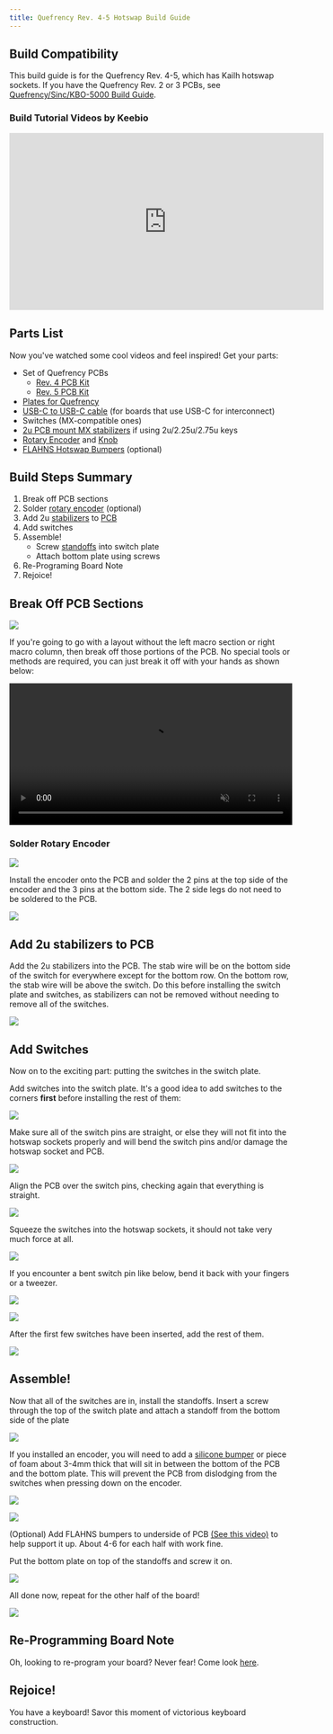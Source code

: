 ```yaml
---
title: Quefrency Rev. 4-5 Hotswap Build Guide 
---
```


## Build Compatibility

This build guide is for the Quefrency Rev. 4-5, which has Kailh hotswap sockets. If you have the Quefrency Rev. 2 or 3 PCBs, see [Quefrency/Sinc/KBO-5000 Build Guide](quefrency-rev2-sinc-build-guide.md).

### Build Tutorial Videos by Keebio

<iframe width="560" height="315" src="https://www.youtube.com/embed/ONEaWsojIn0" title="YouTube video player" frameborder="0" allow="accelerometer; autoplay; clipboard-write; encrypted-media; gyroscope; picture-in-picture" allowfullscreen></iframe>

## Parts List

Now you've watched some cool videos and feel inspired! Get your parts:

* Set of Quefrency PCBs
  * [Rev. 4 PCB Kit](https://keeb.io/products/quefrency-rev-4-65-split-staggered-keyboard)
  * [Rev. 5 PCB Kit](https://keeb.io/products/quefrency-rev-5-pcbs-hotswap-65-65xt-split-staggered-keyboard)
* [Plates for Quefrency](https://keeb.io/products/quefrency-fr4-plates)
* [USB-C to USB-C cable](https://keeb.io/products/usb-c-to-usb-c-cable) (for boards that use USB-C for interconnect)
* Switches (MX-compatible ones)
* [2u PCB mount MX stabilizers](https://keeb.io/products/cherry-mx-stabilizer) if using 2u/2.25u/2.75u keys
* [Rotary Encoder](https://keeb.io/products/rotary-encoder-ec11) and [Knob](https://keeb.io/products/rotary-encoder-knob-ec11)
* [FLAHNS Hotswap Bumpers](https://keeb.io/products/flahns-5mm-hotswap-silicone-bumpers) (optional)

## Build Steps Summary

1. Break off PCB sections
2. Solder [rotary encoder](glossary#rotary-encoder) (optional)
3. Add 2u [stabilizers](glossary#stabilizers) to [PCB](glossary#pcb)
4. Add switches
5. Assemble!
    * Screw [standoffs](glossary#standoffs) into switch plate
    * Attach bottom plate using screws
6. Re-Programing Board Note
7. Rejoice!

## Break Off PCB Sections

![](./assets/images/quefrency-rev4/IMG_5558.jpeg)

If you're going to go with a layout without the left macro section or right macro column, then break off those portions of the PCB. No special tools or methods are required, you can just break it off with your hands as shown below:

<video width="100%" controls muted loop>
  <source src="/videos/pcb-break.mp4" type="video/mp4" />
</video>

### Solder Rotary Encoder

![](./assets/images/quefrency-rev4/IMG_5559.jpeg)

Install the encoder onto the PCB and solder the 2 pins at the top side of the encoder and the 3 pins at the bottom side. The 2 side legs do not need to be soldered to the PCB.

![](./assets/images/quefrency-rev4/IMG_5560.jpeg)

## Add 2u stabilizers to PCB

Add the 2u stabilizers into the PCB. The stab wire will be on the bottom side of the switch for everywhere except for the bottom row. On the bottom row, the stab wire will be above the switch. Do this before installing the switch plate and switches, as stabilizers can not be removed without needing to remove all of the switches.

![](./assets/images/quefrency-rev4/IMG_5566.jpeg)

## Add Switches

Now on to the exciting part: putting the switches in the switch plate.

Add switches into the switch plate. It's a good idea to add switches to the corners **first** before installing the rest of them:

![](./assets/images/quefrency-rev4/IMG_5562.jpeg)

Make sure all of the switch pins are straight, or else they will not fit into the hotswap sockets properly and will bend the switch pins and/or damage the hotswap socket and PCB.

![](./assets/images/quefrency-rev4/IMG_5562.jpeg)

Align the PCB over the switch pins, checking again that everything is straight.

![](./assets/images/quefrency-rev4/IMG_5568.jpeg)

Squeeze the switches into the hotswap sockets, it should not take very much force at all.

![](./assets/images/quefrency-rev4/IMG_5569.jpeg)

If you encounter a bent switch pin like below, bend it back with your fingers or a tweezer.

![](./assets/images/quefrency-rev4/IMG_5570.jpeg)

![](./assets/images/quefrency-rev4/IMG_5571.jpeg)

After the first few switches have been inserted, add the rest of them.

![](./assets/images/quefrency-rev4/IMG_5572.jpeg)

## Assemble!

Now that all of the switches are in, install the standoffs. Insert a screw through the top of the switch plate and attach a standoff from the bottom side of the plate

![](./assets/images/quefrency-rev4/IMG_5573.jpeg)

If you installed an encoder, you will need to add a [silicone bumper](https://keeb.io/products/flahns-5mm-hotswap-silicone-bumpers) or piece of foam about 3-4mm thick that will sit in between the bottom of the PCB and the bottom plate. This will prevent the PCB from dislodging from the switches when pressing down on the encoder.

![](./assets/images/quefrency-rev4/IMG_5575.jpeg)

![](./assets/images/quefrency-rev4/IMG_5576.jpeg)


(Optional) Add FLAHNS bumpers to underside of PCB [(See this video)](https://youtu.be/M0lVrFJ1gDc?t=314) to help support it up. About 4-6 for each half with work fine.

Put the bottom plate on top of the standoffs and screw it on.

![](./assets/images/quefrency-rev4/IMG_5578.jpeg)

All done now, repeat for the other half of the board!

![](./assets/images/quefrency-rev4/IMG_5577.jpeg)

## Re-Programming Board Note

Oh, looking to re-program your board? Never fear! Come look [here](flashing-firmware).

## Rejoice!

You have a keyboard! Savor this moment of victorious keyboard construction.
